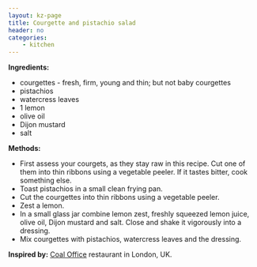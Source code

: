 ```yaml
---
layout: kz-page
title: Courgette and pistachio salad
header: no
categories:
    - kitchen
---
```


**Ingredients:**

* courgettes - fresh, firm, young and thin; but not baby courgettes
* pistachios
* watercress leaves
<nbsp></nbsp>
* 1 lemon
* olive oil
* Dijon mustard
* salt

**Methods:**
* First assess your courgets, as they stay raw in this recipe. Cut one of them into thin ribbons using a vegetable peeler. If it tastes bitter, cook something else. 
* Toast pistachios in a small clean frying pan.
* Cut the courgettes into thin ribbons using a vegetable peeler.
* Zest a lemon.
* In a small glass jar combine lemon zest, freshly squeezed lemon juice, olive oil, Dijon mustard and salt. Close and shake it vigorously into a dressing. 
* Mix courgettes with pistachios, watercress leaves and the dressing.

**Inspired by:** [Coal Office](https://coaloffice.com/) restaurant in London, UK.
